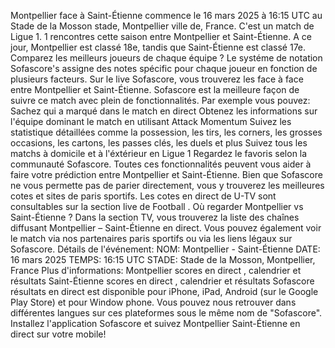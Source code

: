 Montpellier face à Saint-Étienne commence le 16 mars 2025 à 16:15 UTC au Stade de la Mosson stade, Montpellier ville de, France. C'est un match de Ligue 1.
1 rencontres cette saison entre Montpellier et Saint-Étienne. A ce jour, Montpellier est classé 18e, tandis que Saint-Étienne est classé 17e. Comparez les meilleurs joueurs de chaque équipe ? Le systéme de notation Sofascore's assigne des notes spécific pour chaque joueur en fonction de plusieurs facteurs.
Sur le live Sofascore, vous trouverez les face à face entre Montpellier et Saint-Étienne. Sofascore est la meilleure façon de suivre ce match avec plein de fonctionnalités. Par exemple vous pouvez:
Sachez qui a marqué dans le match en direct
Obtenez les informations sur l'équipe dominant le match en utilisant Attack Momentum
Suivez les statistique détaillées comme la possession, les tirs, les corners, les grosses occasions, les cartons, les passes clés, les duels et plus
Suivez tous les matchs à domicile et à l'éxtérieur en Ligue 1
Regardez le favoris selon la communauté Sofascore.
Toutes ces fonctionnalités peuvent vous aider à faire votre prédiction entre Montpellier et Saint-Étienne. Bien que Sofascore ne vous permette pas de parier directement, vous y trouverez les meilleures cotes et sites de paris sportifs. Les cotes en direct de U-TV sont consultables sur la section live de Football .
Où regarder Montpellier vs Saint-Étienne ? Dans la section TV, vous trouverez la liste des chaînes diffusant Montpellier – Saint-Étienne en direct. Vous pouvez également voir le match via nos partenaires paris sportifs ou via les liens légaux sur Sofascore.
Détails de l'événement:
NOM: Montpellier - Saint-Étienne
DATE: 16 mars 2025
TEMPS: 16:15 UTC
STADE: Stade de la Mosson, Montpellier, France
Plus d'informations:
Montpellier scores en direct , calendrier et résultats
Saint-Étienne scores en direct , calendrier et résultats
Sofascore résultats en direct est disponible pour iPhone, iPad, Android (sur le Google Play Store) et pour Window phone. Vous pouvez nous retrouver dans différentes langues sur ces plateformes sous le même nom de "Sofascore". Installez l'application Sofascore et suivez Montpellier Saint-Étienne en direct sur votre mobile!
